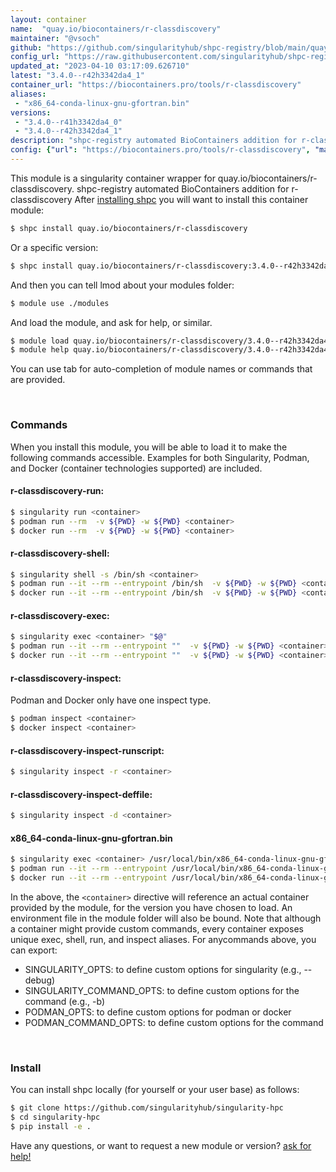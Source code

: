 ```yaml
---
layout: container
name:  "quay.io/biocontainers/r-classdiscovery"
maintainer: "@vsoch"
github: "https://github.com/singularityhub/shpc-registry/blob/main/quay.io/biocontainers/r-classdiscovery/container.yaml"
config_url: "https://raw.githubusercontent.com/singularityhub/shpc-registry/main/quay.io/biocontainers/r-classdiscovery/container.yaml"
updated_at: "2023-04-10 03:17:09.626710"
latest: "3.4.0--r42h3342da4_1"
container_url: "https://biocontainers.pro/tools/r-classdiscovery"
aliases:
 - "x86_64-conda-linux-gnu-gfortran.bin"
versions:
 - "3.4.0--r41h3342da4_0"
 - "3.4.0--r42h3342da4_1"
description: "shpc-registry automated BioContainers addition for r-classdiscovery"
config: {"url": "https://biocontainers.pro/tools/r-classdiscovery", "maintainer": "@vsoch", "description": "shpc-registry automated BioContainers addition for r-classdiscovery", "latest": {"3.4.0--r42h3342da4_1": "sha256:717dd78d96e9253c229e7604a510da64bc92a324cdcb9c594d6aecf3534875a9"}, "tags": {"3.4.0--r41h3342da4_0": "sha256:a55868ca243ef85b5d9c3afe6e79febb26b879863b9535b0f71e65d8be43874a", "3.4.0--r42h3342da4_1": "sha256:717dd78d96e9253c229e7604a510da64bc92a324cdcb9c594d6aecf3534875a9"}, "docker": "quay.io/biocontainers/r-classdiscovery", "aliases": {"x86_64-conda-linux-gnu-gfortran.bin": "/usr/local/bin/x86_64-conda-linux-gnu-gfortran.bin"}}
---
```


This module is a singularity container wrapper for quay.io/biocontainers/r-classdiscovery.
shpc-registry automated BioContainers addition for r-classdiscovery
After [installing shpc](#install) you will want to install this container module:


```bash
$ shpc install quay.io/biocontainers/r-classdiscovery
```

Or a specific version:

```bash
$ shpc install quay.io/biocontainers/r-classdiscovery:3.4.0--r42h3342da4_1
```

And then you can tell lmod about your modules folder:

```bash
$ module use ./modules
```

And load the module, and ask for help, or similar.

```bash
$ module load quay.io/biocontainers/r-classdiscovery/3.4.0--r42h3342da4_1
$ module help quay.io/biocontainers/r-classdiscovery/3.4.0--r42h3342da4_1
```

You can use tab for auto-completion of module names or commands that are provided.

<br>

### Commands

When you install this module, you will be able to load it to make the following commands accessible.
Examples for both Singularity, Podman, and Docker (container technologies supported) are included.

#### r-classdiscovery-run:

```bash
$ singularity run <container>
$ podman run --rm  -v ${PWD} -w ${PWD} <container>
$ docker run --rm  -v ${PWD} -w ${PWD} <container>
```

#### r-classdiscovery-shell:

```bash
$ singularity shell -s /bin/sh <container>
$ podman run --it --rm --entrypoint /bin/sh  -v ${PWD} -w ${PWD} <container>
$ docker run --it --rm --entrypoint /bin/sh  -v ${PWD} -w ${PWD} <container>
```

#### r-classdiscovery-exec:

```bash
$ singularity exec <container> "$@"
$ podman run --it --rm --entrypoint ""  -v ${PWD} -w ${PWD} <container> "$@"
$ docker run --it --rm --entrypoint ""  -v ${PWD} -w ${PWD} <container> "$@"
```

#### r-classdiscovery-inspect:

Podman and Docker only have one inspect type.

```bash
$ podman inspect <container>
$ docker inspect <container>
```

#### r-classdiscovery-inspect-runscript:

```bash
$ singularity inspect -r <container>
```

#### r-classdiscovery-inspect-deffile:

```bash
$ singularity inspect -d <container>
```


#### x86_64-conda-linux-gnu-gfortran.bin

```bash
$ singularity exec <container> /usr/local/bin/x86_64-conda-linux-gnu-gfortran.bin
$ podman run --it --rm --entrypoint /usr/local/bin/x86_64-conda-linux-gnu-gfortran.bin   -v ${PWD} -w ${PWD} <container> -c " $@"
$ docker run --it --rm --entrypoint /usr/local/bin/x86_64-conda-linux-gnu-gfortran.bin   -v ${PWD} -w ${PWD} <container> -c " $@"
```



In the above, the `<container>` directive will reference an actual container provided
by the module, for the version you have chosen to load. An environment file in the
module folder will also be bound. Note that although a container
might provide custom commands, every container exposes unique exec, shell, run, and
inspect aliases. For anycommands above, you can export:

 - SINGULARITY_OPTS: to define custom options for singularity (e.g., --debug)
 - SINGULARITY_COMMAND_OPTS: to define custom options for the command (e.g., -b)
 - PODMAN_OPTS: to define custom options for podman or docker
 - PODMAN_COMMAND_OPTS: to define custom options for the command

<br>

### Install

You can install shpc locally (for yourself or your user base) as follows:

```bash
$ git clone https://github.com/singularityhub/singularity-hpc
$ cd singularity-hpc
$ pip install -e .
```

Have any questions, or want to request a new module or version? [ask for help!](https://github.com/singularityhub/singularity-hpc/issues)